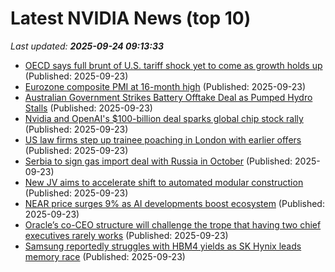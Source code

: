 # Latest NVIDIA News (top 10)
_Last updated: **2025-09-24 09:13:33**_

- [OECD says full brunt of U.S. tariff shock yet to come as growth holds up](https://biztoc.com/x/5287242480560c52) (Published: 2025-09-23)
- [Eurozone composite PMI at 16-month high](https://biztoc.com/x/ff0959344915f12b) (Published: 2025-09-23)
- [Australian Government Strikes Battery Offtake Deal as Pumped Hydro Stalls](https://biztoc.com/x/bb26bec88dc99ead) (Published: 2025-09-23)
- [Nvidia and OpenAI's $100-billion deal sparks global chip stock rally](https://biztoc.com/x/73fb28fcc170de7e) (Published: 2025-09-23)
- [US law firms step up trainee poaching in London with earlier offers](https://biztoc.com/x/33494e39e93b1a47) (Published: 2025-09-23)
- [Serbia to sign gas import deal with Russia in October](https://biztoc.com/x/9a94ba69df74b7c3) (Published: 2025-09-23)
- [New JV aims to accelerate shift to automated modular construction](https://biztoc.com/x/92675da3b63d43c2) (Published: 2025-09-23)
- [NEAR price surges 9% as AI developments boost ecosystem](https://coinjournal.net/news/near-price-surges-9-as-ai-developments-boost-ecosystem/) (Published: 2025-09-23)
- [Oracle’s co-CEO structure will challenge the trope that having two chief executives rarely works](https://fortune.com/2025/09/23/oracles-co-ceo-structure-will-challenge-the-trope-that-having-two-chief-executives-rarely-works/) (Published: 2025-09-23)
- [Samsung reportedly struggles with HBM4 yields as SK Hynix leads memory race](https://www.digitimes.com/news/a20250923PD223/samsung-hbm4-sk-hynix-nvidia-dram.html) (Published: 2025-09-23)
